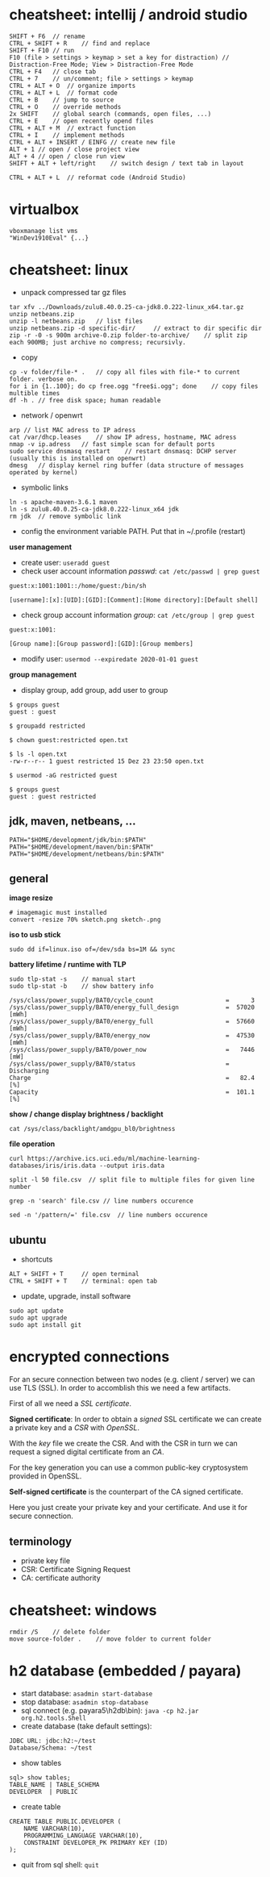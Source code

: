 # cheatsheet: intellij / android studio

```
SHIFT + F6  // rename
CTRL + SHIFT + R    // find and replace
SHIFT + F10 // run
F10 (file > settings > keymap > set a key for distraction) // Distraction-Free Mode; View > Distraction-Free Mode
CTRL + F4   // close tab
CTRL + 7    // un/comment; file > settings > keymap
CTRL + ALT + O	// organize imports
CTRL + ALT + L	// format code
CTRL + B    // jump to source
CTRL + O    // override methods
2x SHIFT    // global search (commands, open files, ...)
CTRL + E    // open recently opend files
CTRL + ALT + M  // extract function
CTRL + I    // implement methods
CTRL + ALT + INSERT / EINFG // create new file
ALT + 1 // open / close project view
ALT + 4 // open / close run view
SHIFT + ALT + left/right    // switch design / text tab in layout

CTRL + ALT + L  // reformat code (Android Studio)
```

# virtualbox
```
vboxmanage list vms
"WinDev1910Eval" {...}
```

# cheatsheet: linux

* unpack compressed tar gz files
```
tar xfv ../Downloads/zulu8.40.0.25-ca-jdk8.0.222-linux_x64.tar.gz
unzip netbeans.zip
unzip -l netbeans.zip	// list files
unzip netbeans.zip -d specific-dir/		// extract to dir specific dir
zip -r -0 -s 900m archive-0.zip folder-to-archive/    // split zip each 900MB; just archive no compress; recursivly.
```

* copy
```
cp -v folder/file-* .   // copy all files with file-* to current folder. verbose on.
for i in {1..100}; do cp free.ogg "free$i.ogg"; done    // copy files multible times
df -h . // free disk space; human readable
```

* network / openwrt
```
arp	// list MAC adress to IP adress
cat /var/dhcp.leases	// show IP adress, hostname, MAC adress
nmap -v ip.adress	// fast simple scan for default ports
sudo service dnsmasq restart	// restart dnsmasq: DCHP server (usually this is installed on openwrt)
dmesg	// display kernel ring buffer (data structure of messages operated by kernel)
```

* symbolic links
```
ln -s apache-maven-3.6.1 maven
ln -s zulu8.40.0.25-ca-jdk8.0.222-linux_x64 jdk
rm jdk  // remove symbolic link
```

* config the environment variable PATH. Put that in ~/.profile (restart)

__user management__
* create user: `useradd guest`
* check user account information _passwd_: `cat /etc/passwd | grep guest`
```
guest:x:1001:1001::/home/guest:/bin/sh 

[username]:[x]:[UID]:[GID]:[Comment]:[Home directory]:[Default shell]
```
* check group account information _group_: `cat /etc/group | grep guest`
```
guest:x:1001:

[Group name]:[Group password]:[GID]:[Group members]
```
* modify user: `usermod --expiredate 2020-01-01 guest`

__group management__
* display group, add group, add user to group
```
$ groups guest
guest : guest

$ groupadd restricted

$ chown guest:restricted open.txt 

$ ls -l open.txt 
-rw-r--r-- 1 guest restricted 15 Dez 23 23:50 open.txt

$ usermod -aG restricted guest

$ groups guest
guest : guest restricted
```

## jdk, maven, netbeans, ...

```
PATH="$HOME/development/jdk/bin:$PATH"
PATH="$HOME/development/maven/bin:$PATH"
PATH="$HOME/development/netbeans/bin:$PATH"
```

## general

__image resize__
```
# imagemagic must installed
convert -resize 70% sketch.png sketch-.png
```

__iso to usb stick__

```
sudo dd if=linux.iso of=/dev/sda bs=1M && sync
```

__battery lifetime / runtime with TLP__

```
sudo tlp-stat -s	// manual start
sudo tlp-stat -b	// show battery info

/sys/class/power_supply/BAT0/cycle_count                    =      3
/sys/class/power_supply/BAT0/energy_full_design             =  57020 [mWh]
/sys/class/power_supply/BAT0/energy_full                    =  57660 [mWh]
/sys/class/power_supply/BAT0/energy_now                     =  47530 [mWh]
/sys/class/power_supply/BAT0/power_now                      =   7446 [mW]
/sys/class/power_supply/BAT0/status                         = Discharging
Charge                                                      =   82.4 [%]
Capacity                                                    =  101.1 [%]
```

__show / change display brightness / backlight__
```
cat /sys/class/backlight/amdgpu_bl0/brightness
```

__file operation__
```
curl https://archive.ics.uci.edu/ml/machine-learning-databases/iris/iris.data --output iris.data

split -l 50 file.csv  // split file to multiple files for given line number

grep -n 'search' file.csv // line numbers occurence

sed -n '/pattern/=' file.csv  // line numbers occurence
```

## ubuntu
* shortcuts
```
ALT + SHIFT + T		// open terminal
CTRL + SHIFT + T	// terminal: open tab
```

* update, upgrade, install software
```
sudo apt update
sudo apt upgrade
sudo apt install git
```

# encrypted connections
For an secure connection between two nodes (e.g. client / server) we can use TLS (SSL). In order to accomblish this we need a few artifacts.

First of all we need a _SSL certificate_.

__Signed certificate__: In order to obtain a _signed_ SSL certificate we can create a private key and a _CSR_ with _OpenSSL_.

With the _key_ file we create the CSR. And with the CSR in turn we can request a signed digital certificate from an _CA_.

For the key generation you can use a common public-key cryptosystem provided in OpenSSL.


__Self-signed certificate__ is the counterpart of the CA signed certificate.

Here you just create your private key and your certificate. And use it for secure connection.

## terminology
* private key file
* CSR: Certificate Signing Request
* CA: certificate authority

# cheatsheet: windows

```
rmdir /S    // delete folder
move source-folder .    // move folder to current folder
```

# h2 database (embedded / payara)
* start database: ```asadmin start-database```
* stop database: ```asadmin stop-database```
* sql connect (e.g. payara5\h2db\bin): ```java -cp h2.jar org.h2.tools.Shell```
* create database (take default settings):
```
JDBC URL: jdbc:h2:~/test
Database/Schema: ~/test
```
* show tables
```
sql> show tables;
TABLE_NAME | TABLE_SCHEMA
DEVELOPER  | PUBLIC
```
* create table
```
CREATE TABLE PUBLIC.DEVELOPER (
	NAME VARCHAR(10),
	PROGRAMMING_LANGUAGE VARCHAR(10),
	CONSTRAINT DEVELOPER_PK PRIMARY KEY (ID)
);
```
* quit from sql shell: ```quit```
